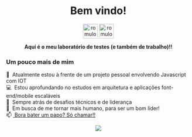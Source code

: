 
<p align="center">
 <h1 align="center">Bem vindo!</h1>
 <p align="center">
  <a href="https://www.linkedin.com/in/romulo-assis/" target="blank"><img align="center" src="https://cdn.jsdelivr.net/npm/simple-icons@3.0.1/icons/linkedin.svg" alt="romuloassis" height="40" width="40" /></a>
  <a href="https://www.instagram.com/romuloassis.dev/" target="blank"><img align="center" src="https://cdn.jsdelivr.net/npm/simple-icons@3.0.1/icons/instagram.svg" alt="romuloassis" height="40" width="40" /></a>
 </p>
 <p align="center">
  <strong>Aqui é o meu laboratório de testes (e também de trabalho)!!</strong>
 </p>
</p>

### Um pouco mais de mim

 🔭 &nbsp;Atualmente estou à frente de um projeto pessoal envolvendo Javascript com IOT <br>
 💻 &nbsp;Estou aprofundando no estudos em arquitetura e aplicações font-end/mobile escaláveis <br>
 🚀 &nbsp;Sempre atrás de desafios técnicos e de liderança <br>
 🎯 &nbsp;Em busca de me tornar mais humano, para ser um bom líder! <br>
</strong> 📫 <a href="https://api.whatsapp.com/send?phone=5532991341459" target="_blank">&nbsp;Bora bater um papo? Só chamar!!</a></strong> 

<p align="center">
 <a href="https://github.com/anuraghazra/github-readme-stats"  >
   <img align="center" src="https://github-readme-stats.vercel.app/api?username=Rassis7&count_private=true&show_icons=true&theme=dracula&hide=issues,contribs" />
 </a>
</p>




